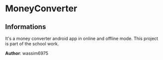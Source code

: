 # MoneyConverter

## Informations

It's a money converter android app in online and offline mode. 
This project is part of the school work. 

**Author**: wassim6975
